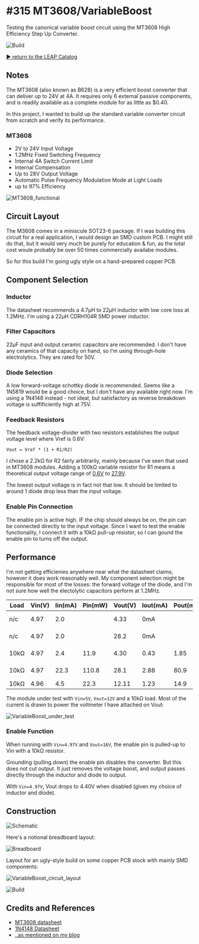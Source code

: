 # #315 MT3608/VariableBoost

Testing the canonical variable boost circuit using the MT3608 High Efficiency Step Up Converter.

![Build](./assets/Boost12V_build.jpg?raw=true)

[:arrow_forward: return to the LEAP Catalog](http://leap.tardate.com)

## Notes

The MT3608 (also known as B628) is a very efficient boost converter that can deliver up to 24V at 4A.
It requires only 6 external passive components, and is readily available as a complete module for as little as $0.40.

In this project, I wanted to build up the standard variable converter circuit from scratch and verify its performance.

### MT3608

* 2V to 24V Input Voltage
* 1.2MHz Fixed Switching Frequency
* Internal 4A Switch Current Limit
* Internal Compensation
* Up to 28V Output Voltage
* Automatic Pulse Frequency Modulation Mode at Light Loads
* up to 97% Efficiency

![MT3608_functional](./assets/MT3608_functional.png?raw=true)

## Circuit Layout

The M3608 comes in a miniscule SOT23-6 package.
If I was building this circuit for a real application, I would design an SMD custom PCB.
I might still do that, but it would very much be purely for education & fun, as the total cost woule probably be
over 50 times commercially availabe modules.

So for this build I'm going ugly style on a hand-prepared copper PCB.

## Component Selection

### Inductor

The datasheet recommends a 4.7µH to 22µH inductor with low core loss at 1.2MHz.
I'm using a 22µH CDRH104R SMD power inductor.

### Filter Capacitors

22µF input and output ceramic capacitors are recommended. I don't have any ceramics of that capacity on hand,
so I'm using through-hole electrolytics. They are rated for 50V.


### Diode Selection

A low forward-voltage schottky diode is recommended. Seems like a 1N5819 would be a good choice, but I don't have any available right now.
I'm using a 1N4148 instead - not ideal, but satisfactory as reverse breakdown voltage is suffificiently high at 75V.

### Feedback Resistors

The feedback voltage-divider with two resistors establishes the output voltage level where Vref is 0.6V:

`Vout = Vref * (1 + R1/R2)`

I chose a 2.2kΩ for R2 fairly arbitrarily, mainly because I've seen that used in MT3608 modules.
Adding a 100kΩ variable resistor for R1 means a theoretical output voltage range of
[0.6V](http://www.wolframalpha.com/input/?i=0.6V+*(1+%2B+0k%CE%A9%2F2.2k%CE%A9)) to
[27.9V](http://www.wolframalpha.com/input/?i=0.6V+*(1+%2B+100k%CE%A9%2F2.2k%CE%A9)).

The lowest output voltage is in fact not that low. It should be limited to around 1 diode drop less than the input voltage.

### Enable Pin Connection

The enable pin is active high. IF the chip should always be on, the pin can be connected directly to the input voltage.
Since I want to test the enable functionality, I connect it with a 10kΩ pull-up resistor, so I can gound the enable pin
to turns off the output.

## Performance

I'm not getting efficienies anywhere near what the datasheet claims, however it does work reasonably well.
My component selection might be responsible for most of the losses: the forward voltage of the diode,
and I'm not sure how well the electolytic capacitors perform at 1.2MHz.

| Load   | Vin(V) | Iin(mA) | Pin(mW) | Vout(V) | Iout(mA) | Pout(mW) | Efficiency(%) | Note         |
|--------|--------|---------|---------|---------|----------|----------|---------------|--------------|
| n/c    | 4.97   | 2.0     |         | 4.33    | 0mA      |          | n/a           | minimum Vout |
| n/c    | 4.97   | 2.0     |         | 28.2    | 0mA      |          | n/a           | maximum Vout |
| 10kΩ   | 4.97   | 2.4     | 11.9    | 4.30    | 0.43     | 1.85     | [15.5%](http://www.wolframalpha.com/input/?i=(4.3V*0.43mA)%2F(4.97V*2.4mA))         | minimum Vout |
| 10kΩ   | 4.97   | 22.3    | 110.8   | 28.1    | 2.88     | 80.9     | [73%](http://www.wolframalpha.com/input/?i=(28.1V*2.88mA)%2F(4.97V*22.3mA))   | maximum Vout |
| 10kΩ   | 4.96   | 4.5     | 22.3    | 12.11   | 1.23     | 14.9     | [66.7%](http://www.wolframalpha.com/input/?i=(12.11V*1.23mA)%2F(4.96V*4.5mA)) | |


The module under test with `Vin=5V`, `Vout=12V` and a 10kΩ load.
Most of the current is drawn to power the voltmeter I have attached on Vout:

![VariableBoost_under_test](./assets/VariableBoost_under_test.jpg?raw=true)

### Enable Function

When running with `Vin=4.97V` and `Vout=16V`, the enable pin is pulled-up to Vin with a 10kΩ resistor.

Grounding (pulling down) the enable pin disables the converter.
But this does not cut output. It just removes the voltage boost, and output passes directly through
the inductor and diode to output.

With `Vin=4.97V`, Vout drops to 4.40V when disabled (given my choice of inductor and diode).


## Construction


![Schematic](./assets/VariableBoost_schematic.jpg?raw=true)

Here's a notional breadboard layout:

![Breadboard](./assets/VariableBoost_bb.jpg?raw=true)

Layout for an ugly-style build on some copper PCB stock with mainly SMD components:

![VariableBoost_circuit_layout](./assets/VariableBoost_circuit_layout.jpg?raw=true)


![Build](./assets/VariableBoost_build.jpg?raw=true)

## Credits and References
* [MT3608 datasheet](https://www.olimex.com/Products/Breadboarding/BB-PWR-3608/resources/MT3608.pdf)
* [1N4148 Datasheet](http://www.futurlec.com/Diodes/1N4148.shtml)
* [..as mentioned on my blog](http://blog.tardate.com/2017/06/leap315-mt3608-variable-boost-converter.html)
